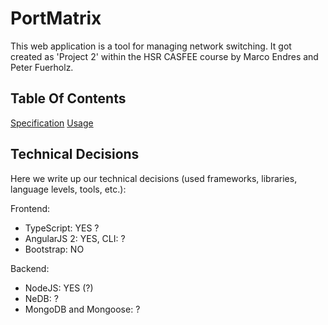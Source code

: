 # PortMatrix []()

This web application is a tool for managing network switching. It got created as 'Project 2' within the HSR CASFEE
course by Marco Endres and Peter Fuerholz.

## Table Of Contents
[Specification](Specification.MD)
[Usage](Usage.MD)


## Technical Decisions

Here we write up our technical decisions (used frameworks, libraries, language levels, tools, etc.):

Frontend:

* TypeScript: YES ?
* AngularJS 2: YES, CLI: ?
* Bootstrap: NO

Backend:

* NodeJS: YES (?)
* NeDB: ?
* MongoDB and Mongoose: ? 

